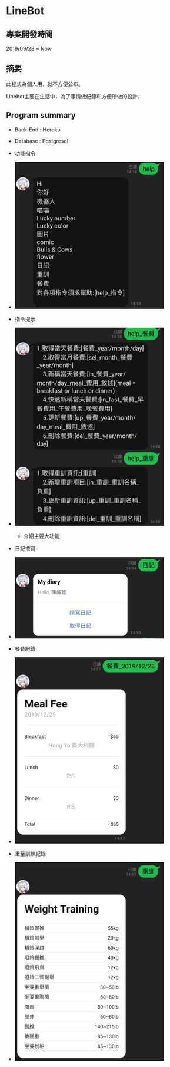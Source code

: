 LineBot
=========

專案開發時間
--------------

2019/09/28 ~ Now

摘要
------

此程式為個人用，就不方便公布。

Linebot主要在生活中，為了事情做紀錄和方便所做的設計。


Program summary
-----------------
* Back-End : Heroku
* Database : Postgresql

* 功能指令
* ![Help](./Figures/Help.png)

* 指令提示
* ![Help2](./Figures/Help2.png)

  * 介紹主要大功能

* 日記撰寫
* ![Diary](./Figures/Diary.png)

* 餐費紀錄
* ![MealFee](./Figures/MealFee.png)

* 重量訓練紀錄
* ![Weight_Training](./Figures/Weight_Training.png)
